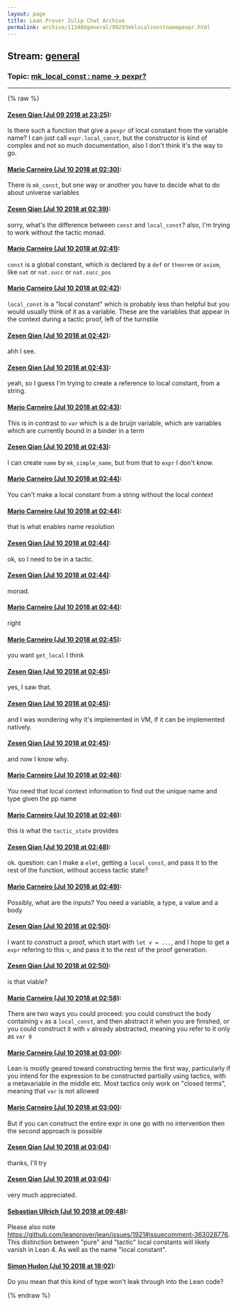 ```yaml
---
layout: page
title: Lean Prover Zulip Chat Archive 
permalink: archive/113488general/99293mklocalconstnamepexpr.html
---
```


## Stream: [general](index.html)
### Topic: [mk_local_const : name -> pexpr?](99293mklocalconstnamepexpr.html)

---


{% raw %}
#### [ Zesen Qian (Jul 09 2018 at 23:25)](https://leanprover.zulipchat.com/#narrow/stream/113488-general/topic/mk_local_const%20%3A%20name%20-%3E%20pexpr%3F/near/129374884):
Is there such a function that give a `pexpr` of local constant from the variable name? I can just call `expr.local_const`, but the constructor is kind of complex and not so much documentation, also I don't think it's the way to go.

#### [ Mario Carneiro (Jul 10 2018 at 02:30)](https://leanprover.zulipchat.com/#narrow/stream/113488-general/topic/mk_local_const%20%3A%20name%20-%3E%20pexpr%3F/near/129382529):
There is `mk_const`, but one way or another you have to decide what to do about universe variables

#### [ Zesen Qian (Jul 10 2018 at 02:39)](https://leanprover.zulipchat.com/#narrow/stream/113488-general/topic/mk_local_const%20%3A%20name%20-%3E%20pexpr%3F/near/129382778):
sorry, what's the difference between `const` and `local_const`? also, I'm trying to work without the tactic monad.

#### [ Mario Carneiro (Jul 10 2018 at 02:41)](https://leanprover.zulipchat.com/#narrow/stream/113488-general/topic/mk_local_const%20%3A%20name%20-%3E%20pexpr%3F/near/129382857):
`const` is a global constant, which is declared by a `def` or `theorem` or `axiom`, like `nat` or `nat.succ` or `nat.succ_pos`

#### [ Mario Carneiro (Jul 10 2018 at 02:42)](https://leanprover.zulipchat.com/#narrow/stream/113488-general/topic/mk_local_const%20%3A%20name%20-%3E%20pexpr%3F/near/129382906):
`local_const` is a "local constant" which is probably less than helpful but you would usually think of it as a variable. These are the variables that appear in the context during a tactic proof, left of the turnstile

#### [ Zesen Qian (Jul 10 2018 at 02:42)](https://leanprover.zulipchat.com/#narrow/stream/113488-general/topic/mk_local_const%20%3A%20name%20-%3E%20pexpr%3F/near/129382910):
ahh I see.

#### [ Zesen Qian (Jul 10 2018 at 02:43)](https://leanprover.zulipchat.com/#narrow/stream/113488-general/topic/mk_local_const%20%3A%20name%20-%3E%20pexpr%3F/near/129382918):
yeah, so I guess I'm trying to create a reference to local constant, from a string.

#### [ Mario Carneiro (Jul 10 2018 at 02:43)](https://leanprover.zulipchat.com/#narrow/stream/113488-general/topic/mk_local_const%20%3A%20name%20-%3E%20pexpr%3F/near/129382921):
This is in contrast to `var` which is a de bruijn variable, which are variables which are currently bound in a binder in a term

#### [ Zesen Qian (Jul 10 2018 at 02:43)](https://leanprover.zulipchat.com/#narrow/stream/113488-general/topic/mk_local_const%20%3A%20name%20-%3E%20pexpr%3F/near/129382928):
I can create `name` by `mk_simple_name`, but from that to `expr` I don't know.

#### [ Mario Carneiro (Jul 10 2018 at 02:44)](https://leanprover.zulipchat.com/#narrow/stream/113488-general/topic/mk_local_const%20%3A%20name%20-%3E%20pexpr%3F/near/129382933):
You can't make a local constant from a string without the local context

#### [ Mario Carneiro (Jul 10 2018 at 02:44)](https://leanprover.zulipchat.com/#narrow/stream/113488-general/topic/mk_local_const%20%3A%20name%20-%3E%20pexpr%3F/near/129382974):
that is what enables name resolution

#### [ Zesen Qian (Jul 10 2018 at 02:44)](https://leanprover.zulipchat.com/#narrow/stream/113488-general/topic/mk_local_const%20%3A%20name%20-%3E%20pexpr%3F/near/129382982):
ok, so I need to be in a tactic.

#### [ Zesen Qian (Jul 10 2018 at 02:44)](https://leanprover.zulipchat.com/#narrow/stream/113488-general/topic/mk_local_const%20%3A%20name%20-%3E%20pexpr%3F/near/129382985):
monad.

#### [ Mario Carneiro (Jul 10 2018 at 02:44)](https://leanprover.zulipchat.com/#narrow/stream/113488-general/topic/mk_local_const%20%3A%20name%20-%3E%20pexpr%3F/near/129382987):
right

#### [ Mario Carneiro (Jul 10 2018 at 02:45)](https://leanprover.zulipchat.com/#narrow/stream/113488-general/topic/mk_local_const%20%3A%20name%20-%3E%20pexpr%3F/near/129382988):
you want `get_local` I think

#### [ Zesen Qian (Jul 10 2018 at 02:45)](https://leanprover.zulipchat.com/#narrow/stream/113488-general/topic/mk_local_const%20%3A%20name%20-%3E%20pexpr%3F/near/129382994):
yes, I saw that.

#### [ Zesen Qian (Jul 10 2018 at 02:45)](https://leanprover.zulipchat.com/#narrow/stream/113488-general/topic/mk_local_const%20%3A%20name%20-%3E%20pexpr%3F/near/129383000):
and I was wondering why it's implemented in VM, if it can be implemented natively.

#### [ Zesen Qian (Jul 10 2018 at 02:45)](https://leanprover.zulipchat.com/#narrow/stream/113488-general/topic/mk_local_const%20%3A%20name%20-%3E%20pexpr%3F/near/129383002):
and now I know why.

#### [ Mario Carneiro (Jul 10 2018 at 02:46)](https://leanprover.zulipchat.com/#narrow/stream/113488-general/topic/mk_local_const%20%3A%20name%20-%3E%20pexpr%3F/near/129383045):
You need that local context information to find out the unique name and type given the pp name

#### [ Mario Carneiro (Jul 10 2018 at 02:46)](https://leanprover.zulipchat.com/#narrow/stream/113488-general/topic/mk_local_const%20%3A%20name%20-%3E%20pexpr%3F/near/129383047):
this is what the `tactic_state` provides

#### [ Zesen Qian (Jul 10 2018 at 02:48)](https://leanprover.zulipchat.com/#narrow/stream/113488-general/topic/mk_local_const%20%3A%20name%20-%3E%20pexpr%3F/near/129383108):
ok. question: can I make a `elet`, getting a `local_const`, and pass it to the rest of the function, without access tactic state?

#### [ Mario Carneiro (Jul 10 2018 at 02:49)](https://leanprover.zulipchat.com/#narrow/stream/113488-general/topic/mk_local_const%20%3A%20name%20-%3E%20pexpr%3F/near/129383124):
Possibly, what are the inputs? You need a variable, a type, a value and a body

#### [ Zesen Qian (Jul 10 2018 at 02:50)](https://leanprover.zulipchat.com/#narrow/stream/113488-general/topic/mk_local_const%20%3A%20name%20-%3E%20pexpr%3F/near/129383186):
I want to construct a proof, which start with `let v = ...`, and I hope to get a `expr` refering to this `v`, and pass it to the rest of the proof generation.

#### [ Zesen Qian (Jul 10 2018 at 02:50)](https://leanprover.zulipchat.com/#narrow/stream/113488-general/topic/mk_local_const%20%3A%20name%20-%3E%20pexpr%3F/near/129383188):
is that viable?

#### [ Mario Carneiro (Jul 10 2018 at 02:58)](https://leanprover.zulipchat.com/#narrow/stream/113488-general/topic/mk_local_const%20%3A%20name%20-%3E%20pexpr%3F/near/129383422):
There are two ways you could proceed: you could construct the body containing `v` as a `local_const`, and then abstract it when you are finished, or you could construct it with `v` already abstracted, meaning you refer to it only as `var 0`

#### [ Mario Carneiro (Jul 10 2018 at 03:00)](https://leanprover.zulipchat.com/#narrow/stream/113488-general/topic/mk_local_const%20%3A%20name%20-%3E%20pexpr%3F/near/129383496):
Lean is mostly geared toward constructing terms the first way, particularly if you intend for the expression to be constructed partially using tactics, with a metavariable in the middle etc. Most tactics only work on "closed terms", meaning that `var` is not allowed

#### [ Mario Carneiro (Jul 10 2018 at 03:00)](https://leanprover.zulipchat.com/#narrow/stream/113488-general/topic/mk_local_const%20%3A%20name%20-%3E%20pexpr%3F/near/129383500):
But if you can construct the entire expr in one go with no intervention then the second approach is possible

#### [ Zesen Qian (Jul 10 2018 at 03:04)](https://leanprover.zulipchat.com/#narrow/stream/113488-general/topic/mk_local_const%20%3A%20name%20-%3E%20pexpr%3F/near/129383627):
thanks, I'll try

#### [ Zesen Qian (Jul 10 2018 at 03:04)](https://leanprover.zulipchat.com/#narrow/stream/113488-general/topic/mk_local_const%20%3A%20name%20-%3E%20pexpr%3F/near/129383632):
very much appreciated.

#### [ Sebastian Ullrich (Jul 10 2018 at 09:48)](https://leanprover.zulipchat.com/#narrow/stream/113488-general/topic/mk_local_const%20%3A%20name%20-%3E%20pexpr%3F/near/129397269):
Please also note https://github.com/leanprover/lean/issues/1921#issuecomment-363028776. This distinction between "pure" and "tactic" local constants will likely vanish in Lean 4. As well as the name "local constant".

#### [ Simon Hudon (Jul 10 2018 at 18:02)](https://leanprover.zulipchat.com/#narrow/stream/113488-general/topic/mk_local_const%20%3A%20name%20-%3E%20pexpr%3F/near/129419037):
Do you mean that this kind of type won't leak through into the Lean code?


{% endraw %}
